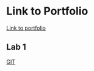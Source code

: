 # Link to Portfolio
[Link to portfolio](https://github.com/esat-ergunes/2imd-webtech3-portfolio)

## Lab 1

[GIT](https://github.com/esat-ergunes/Lab1-GIT)
